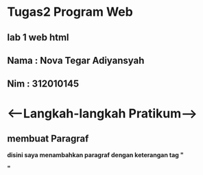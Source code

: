 #  **Tugas2 Program Web** 
## lab 1 web html
## Nama : Nova Tegar Adiyansyah
## Nim  : 312010145

# <--Langkah-langkah Pratikum-->
## membuat  Paragraf
 **disini saya menambahkan paragraf dengan keterangan tag "<p>"**
 
   
 

  

    